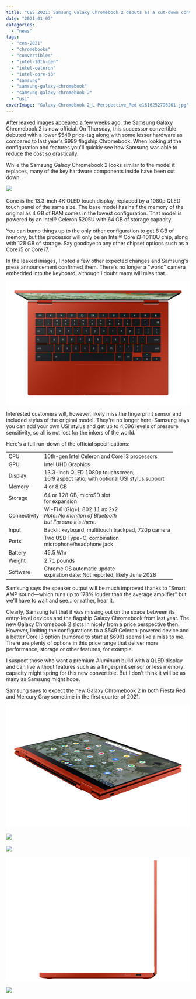 ```yaml
---
title: "CES 2021: Samsung Galaxy Chromebook 2 debuts as a cut-down convertible from $549"
date: "2021-01-07"
categories: 
  - "news"
tags: 
  - "ces-2021"
  - "chromebooks"
  - "convertibles"
  - "intel-10th-gen"
  - "intel-celeron"
  - "intel-core-i3"
  - "samsung"
  - "samsung-galaxy-chromebook"
  - "samsung-galaxy-chromebook-2"
  - "usi"
coverImage: "Galaxy-Chromebook-2_L-Perspective_Red-e1616252796201.jpg"
---
```


[After leaked images appeared a few weeks ago](https://www.aboutchromebooks.com/news/leaked-samsung-galaxy-chromebook-2-specs-release-date-price/), the Samsung Galaxy Chromebook 2 is now official. On Thursday, this successor convertible debuted with a lower $549 price-tag along with some lesser hardware as compared to last year's $999 flagship Chromebook. When looking at the configuration and features you'll quickly see how Samsung was able to reduce the cost so drastically.

While the Samsung Galaxy Chromebook 2 looks similar to the model it replaces, many of the key hardware components inside have been cut down.

![](images/Galaxy-Chromebook-2_Front2_Red.jpg)

Gone is the 13.3-inch 4K OLED touch display, replaced by a 1080p QLED touch panel of the same size. The base model has half the memory of the original as 4 GB of RAM comes in the lowest configuration. That model is powered by an Intel® Celeron 5205U with 64 GB of storage capacity.

You can bump things up to the only other configuration to get 8 GB of memory, but the processor will only be an Intel® Core i3-10110U chip, along with 128 GB of storage. Say goodbye to any other chipset options such as a Core i5 or Core i7.

In the leaked images, I noted a few other expected changes and Samsung's press announcement confirmed them. There's no longer a "world" camera embedded into the keyboard, although I doubt many will miss that.

![](images/Galaxy-Chromebook-2_Top-Open_Red-1024x683.jpg)

Interested customers will, however, likely miss the fingerprint sensor and included stylus of the original model. They're no longer here. Samsung says you can add your own USI stylus and get up to 4,096 levels of pressure sensitivity, so all is not lost for the inkers of the world.

Here's a full run-down of the official specifications:

<table><tbody><tr><td>CPU</td><td>10th-gen Intel Celeron and Core i3 processors</td></tr><tr><td>GPU</td><td>Intel UHD Graphics</td></tr><tr><td>Display</td><td>13.3-inch QLED 1080p touchscreen,<br>16:9 aspect ratio, with optional USI stylus support</td></tr><tr><td>Memory</td><td>4 or 8 GB</td></tr><tr><td>Storage</td><td>64 or 128 GB, microSD slot<br>for expansion</td></tr><tr><td>Connectivity</td><td>Wi-Fi 6 (Gig+), 802.11 ax 2x2<br><em>Note: No mention of Bluetooth<br>but I'm sure it's there.</em></td></tr><tr><td>Input</td><td>Backlit keyboard, multitouch trackpad, 720p camera</td></tr><tr><td>Ports</td><td>Two USB Type-C, combination<br>microphone/headphone jack</td></tr><tr><td>Battery</td><td>45.5 Whr</td></tr><tr><td>Weight</td><td>2.71 pounds</td></tr><tr><td>Software</td><td>Chrome OS automatic update<br>expiration date: Not reported, likely June 2028</td></tr></tbody></table>

Samsung says the speaker output will be much improved thanks to "Smart AMP sound—which runs up to 178% louder than the average amplifier" but we'll have to wait and see... or rather, hear it.

Clearly, Samsung felt that it was missing out on the space between its entry-level devices and the flagship Galaxy Chromebook from last year. The new Galaxy Chromebook 2 slots in nicely from a price perspective then. However, limiting the configurations to a $549 Celeron-powered device and a better Core i3 option (rumored to start at $699) seems like a miss to me. There are plenty of options in this price range that deliver more performance, storage or other features, for example.

I suspect those who want a premium Aluminum build with a QLED display and can live without features such as a fingerprint sensor or less memory capacity might spring for this new convertible. But I don't think it will be as many as Samsung might hope.

Samsung says to expect the new Galaxy Chromebook 2 in both Fiesta Red and Mercury Gray sometime in the first quarter of 2021.

![](images/Galaxy-Chromebook-2_Dynamic5_Red.jpg)

![](images/Galaxy-Chromebook-2_Front2_Red.jpg)

![](images/Galaxy-Chromebook-2_R-Perspective_Red.jpg)

![](images/Galaxy-Chromebook-2_Side-Open_Red.jpg)

![](https://i1.wp.com/www.aboutchromebooks.com/wp-content/uploads/2021/01/Galaxy-Chromebook-2_Top-Open_Red.jpg?ssl=1)
